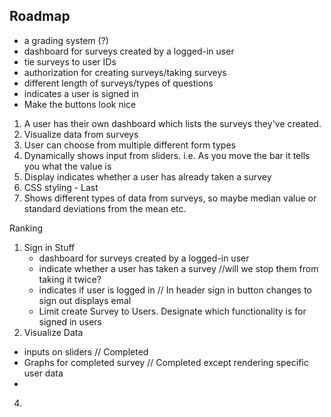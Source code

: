 ## Roadmap

- a grading system (?)
- dashboard for surveys created by a logged-in user
- tie surveys to user IDs
- authorization for creating surveys/taking surveys
- different length of surveys/types of questions
- indicates a user is signed in
- Make the buttons look nice


1. A user has their own dashboard which lists the surveys they've created.
2. Visualize data from surveys 
3. User can choose from multiple different form types
4. Dynamically shows input from sliders. i.e. As you move the bar it tells you what the value is
5. Display indicates whether a user has already taken a survey
6. CSS styling - Last
7. Shows different types of data from surveys, so maybe median value or standard deviations from the mean etc.


Ranking 
1. Sign in Stuff
   - dashboard for surveys created by a logged-in user
   - indicate whether a user has taken a survey //will we stop them from taking it twice?
   - indicates if user is logged in // In header sign in button changes to sign out displays emal
   - Limit create Survey to Users. Designate which functionality is for signed in users
2. Visualize Data
  - inputs on sliders // Completed
  - Graphs for completed survey // Completed except rendering specific user data
  - 
4. 

